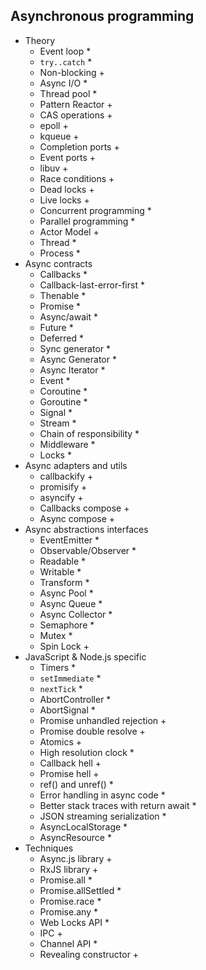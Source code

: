 ## Asynchronous programming

- Theory
  - Event loop *
  - `try..catch` *
  - Non-blocking +
  - Async I/O *
  - Thread pool *
  - Pattern Reactor +
  - CAS operations +
  - epoll +
  - kqueue +
  - Completion ports +
  - Event ports +
  - libuv +
  - Race conditions +
  - Dead locks +
  - Live locks +
  - Concurrent programming *
  - Parallel programming *
  - Actor Model +
  - Thread *
  - Process *
- Async contracts
  - Callbacks *
  - Callback-last-error-first *
  - Thenable *
  - Promise *
  - Async/await *
  - Future *
  - Deferred *
  - Sync generator *
  - Async Generator *
  - Async Iterator *
  - Event *
  - Coroutine *
  - Goroutine *
  - Signal *
  - Stream *
  - Chain of responsibility *
  - Middleware *
  - Locks *
- Async adapters and utils
  - callbackify +
  - promisify +
  - asyncify +
  - Callbacks compose +
  - Async compose +
- Async abstractions interfaces
  - EventEmitter *
  - Observable/Observer *
  - Readable *
  - Writable *
  - Transform *
  - Async Pool *
  - Async Queue *
  - Async Collector *
  - Semaphore *
  - Mutex *
  - Spin Lock +
- JavaScript & Node.js specific
  - Timers *
  - `setImmediate` *
  - `nextTick` *
  - AbortController *
  - AbortSignal *
  - Promise unhandled rejection +
  - Promise double resolve +
  - Atomics +
  - High resolution clock *
  - Callback hell +
  - Promise hell +
  - ref() and unref() *
  - Error handling in async code *
  - Better stack traces with return await *
  - JSON streaming serialization *
  - AsyncLocalStorage *
  - AsyncResource *
- Techniques
  - Async.js library +
  - RxJS library +
  - Promise.all *
  - Promise.allSettled *
  - Promise.race *
  - Promise.any *
  - Web Locks API *
  - IPC + 
  - Channel API *
  - Revealing constructor +
